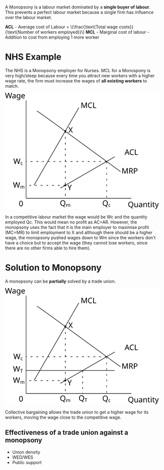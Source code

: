 A Monopsony is a labour market dominated by a **single buyer of labour**.
This prevents a perfect labour market because a single firm has influence over the labour market.

**ACL** - Average cost of Labour = \\(\frac{\text{Total wage costs}}{\text{Number of workers employed}}\\)
**MCL** - Marginal cost of labour - Addition to cost from employing 1 more worker

# NHS Example #
The NHS is a Monopsony employer for Nurses.
MCL for a Monospony is very high/steep because every time you attract new workers with a higher wage rate, the firm must increase the wages of **all existing workers** to match.

![Monopsony diagram](diagrams/monopsony.svg#mono-black)

In a competitive labour market the wage would be Wc and the quantity employed Qc.
This would mean no profit as AC=AR.
However, the monopsony uses the fact that it is the main employer to maximise profit (MC=MR) to limit employment to X and although there should be a higher wage, the monopsony pushed wages down to Wm since the workers don't have a choice but to accept the wage (they cannot lose workers, since there are no other firms able to hire them).

# Solution to Monopsony #
A monopsony can be **partially** solved by a trade union.

![Monopsony solution diagram](diagrams/monopsony_trade_union.svg#mono-black)

Collective bargaining allows the trade union to get a higher wage for its workers, moving the wage close to the competitive wage.

## Effectiveness of a trade union against a monopsony ##
- Union density
- WED/WES
- Public support
